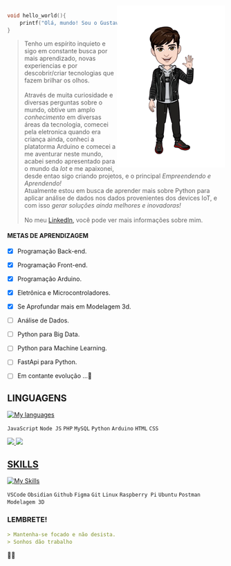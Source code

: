 <img width="250px" align="right" src="https://raw.githubusercontent.com/gustavors1608/gustavors1608/main/d2cf8ffe-b9b0-4eae-9dbb-75681f53e008-removebg-preview.png">

```cpp
void hello_world(){
    printf("Olá, mundo! Sou o Gustavo, um dev Iot aprendendo mais sobre dados!");
}
```

> Tenho um espírito inquieto e sigo em constante busca por mais aprendizado, novas experiencias e por descobrir/criar tecnologias que fazem brilhar os olhos.
<br><br>
Através de muita curiosidade e diversas perguntas sobre o mundo, obtive um amplo *conhecimento* em diversas áreas da tecnologia, comecei pela eletronica quando era criança ainda, conheci a platatorma Arduino e comecei a me aventurar neste mundo, acabei sendo apresentado para o mundo da *Iot* e me apaixonei, desde entao sigo criando projetos, e o principal *Empreendendo e Aprendendo!*<br>
Atualmente estou em busca de aprender mais sobre Python para aplicar análise de dados nos dados provenientes dos devices IoT, e com isso *gerar soluções ainda melhores e inovadoras!*
<br><br>
No meu [LinkedIn,](https://www.linkedin.com/in/gustavo_stroschon/) você pode ver mais informações sobre mim.

#### METAS DE APRENDIZAGEM
- [x] Programação Back-end.
- [x] Programação Front-end.
- [x] Programação Arduino.
- [X] Eletrônica e Microcontroladores.
- [X] Se Aprofundar mais em Modelagem 3d.
- [ ] Análise de Dados.
- [ ] Python para Big Data.
- [ ] Python para Machine Learning.
- [ ] FastApi para Python.
- [ ] Em contante evolução ...🚀



## LINGUAGENS
[![My languages](https://skillicons.dev/icons?i=js,nodejs,php,mysql,py,cpp,arduino,html,css)](https://skillicons.dev)

`JavaScript` `Node JS` `PHP` `MySQL` `Python` `Arduino` `HTML` `CSS` 

<div>
<a href="https://github.com/gustavors1608">
<img loading="lazy" height="180em" src="https://github-readme-stats.vercel.app/api/top-langs/?username=gustavors1608&layout=compact&langs_count=10&theme=tokyonight"/>
<img loading="lazy" height="180em" src="https://github-readme-stats.vercel.app/api?username=gustavors1608&show_icons=true&theme=tokyonight&include_all_commits=true&count_private=true"/>
</div>

## SKILLS

[![My Skills](https://skillicons.dev/icons?i=vscode,obsidian,github,git,figma,linux,raspberrypi,ubuntu,postman,autocad)](https://skillicons.dev)

`VSCode` `Obsidian` `Github` `Figma` `Git` `Linux` `Raspberry Pi` `Ubuntu` `Postman` `Modelagem 3D`


### LEMBRETE!

```markdown
> Mantenha-se focado e não desista.
> Sonhos dão trabalho
```
🖤🤍

